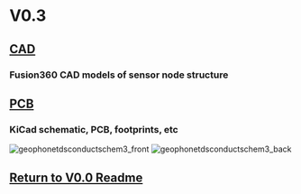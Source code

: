 # V0.3
## [CAD](CAD)
### Fusion360 CAD models of sensor node structure

## [PCB](PCB)
### KiCad schematic, PCB, footprints, etc
![geophonetdsconductschem3_front](https://user-images.githubusercontent.com/87868879/165030300-f289718a-21eb-4cca-b76c-8b8b487d8bb8.png)
![geophonetdsconductschem3_back](https://user-images.githubusercontent.com/87868879/165030315-3beffe63-acfb-4a75-a0dc-7d9630b8c222.png)

## [Return to V0.0 Readme](https://github.com/ARTS-Laboratory/Solar-Charged-UAV-deployable-Penetrometer-System-for-Fault-Detection-of-Geological-Structures/tree/main/hardware_design/V0.0#readme)
 

